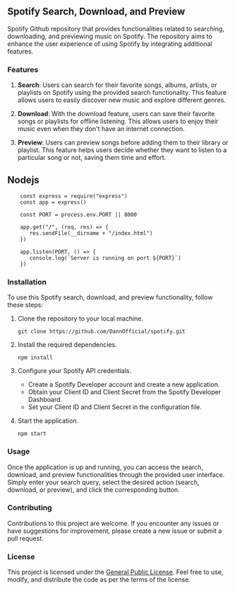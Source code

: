 ## Spotify Search, Download, and Preview

Spotify Github repository that provides functionalities related to searching, downloading, and previewing music on Spotify. The repository aims to enhance the user experience of using Spotify by integrating additional features. 

### Features

1. **Search**: Users can search for their favorite songs, albums, artists, or playlists on Spotify using the provided search functionality. This feature allows users to easily discover new music and explore different genres.

2. **Download**: With the download feature, users can save their favorite songs or playlists for offline listening. This allows users to enjoy their music even when they don't have an internet connection.

3. **Preview**: Users can preview songs before adding them to their library or playlist. This feature helps users decide whether they want to listen to a particular song or not, saving them time and effort.

## Nodejs
```
    const express = require("express")
    const app = express()

    const PORT = process.env.PORT || 8000

    app.get("/", (req, res) => {
       res.sendFile(__dirname + "/index.html")
    })

    app.listen(PORT, () => {
       console.log(`Server is running on port ${PORT}`)
    })
```

### Installation

To use this Spotify search, download, and preview functionality, follow these steps:

1. Clone the repository to your local machine.
   ```
   git clone https://github.com/DannOfficial/spotify.git
   ```

2. Install the required dependencies.
   ```
   npm install
   ```

3. Configure your Spotify API credentials.
   - Create a Spotify Developer account and create a new application.
   - Obtain your Client ID and Client Secret from the Spotify Developer Dashboard.
   - Set your Client ID and Client Secret in the configuration file.

4. Start the application.
   ```
   npm start
   ```

### Usage

Once the application is up and running, you can access the search, download, and preview functionalities through the provided user interface. Simply enter your search query, select the desired action (search, download, or preview), and click the corresponding button.

### Contributing

Contributions to this project are welcome. If you encounter any issues or have suggestions for improvement, please create a new issue or submit a pull request.

### License

This project is licensed under the [General Public License](https://opensource.org/licenses/gpl-2-0). Feel free to use, modify, and distribute the code as per the terms of the license.
